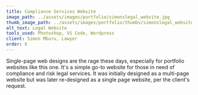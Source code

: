 ```yaml
---
title: Compliance Services Website
image_path: ../assets/images/portfolio/simonslegal_website.jpg
thumb_image_path: ../assets/images/portfolio/thumbs/simonslegal_website.jpg
alt_text: Legal Website
tools_used: Photoshop, VS Code, Wordpress
client: Simon Mburu, Lawyer
order: 6
---
```

Single-page web designs are the rage these days, especially for portfolio websites like this one. It's a simple go-to website for those in need of compliance and risk legal services. It was initially designed as a multi-page website but was later re-designed as a single page website, per the client's request.
